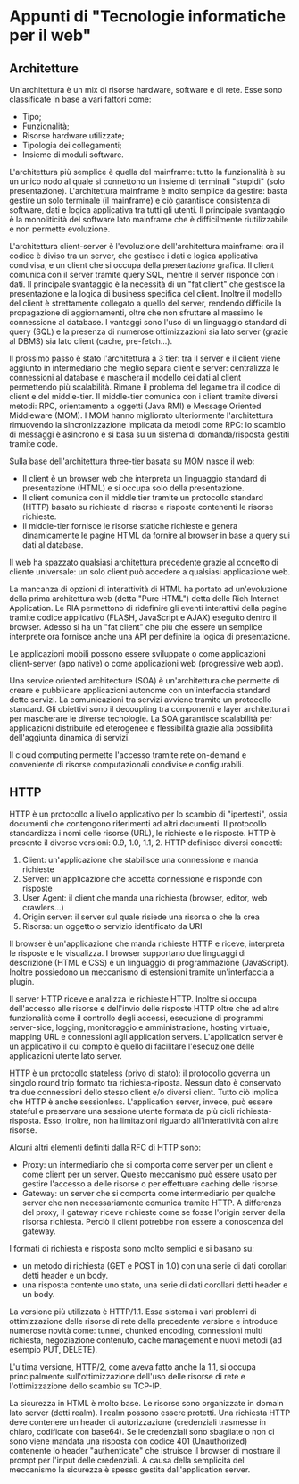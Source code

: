 # Appunti di "Tecnologie informatiche per il web"

## Architetture

Un'architettura è un mix di risorse hardware, software e di rete. Esse sono
classificate in base a vari fattori come:

- Tipo;
- Funzionalità;
- Risorse hardware utilizzate;
- Tipologia dei collegamenti;
- Insieme di moduli software.

L'architettura più semplice è quella del mainframe: tutto la funzionalità è su
un unico nodo al quale si connettono un insieme di terminali "stupidi" (solo
presentazione). L'architettura mainframe è molto semplice da gestire: basta
gestire un solo terminale (il mainframe) e ciò garantisce consistenza di
software, dati e logica applicativa tra tutti gli utenti. Il principale
svantaggio è la monoliticità del software lato mainframe che è difficilmente
riutilizzabile e non permette evoluzione.

L'architettura client-server è l'evoluzione dell'architettura mainframe: ora il
codice è diviso tra un server, che gestisce i dati e logica applicativa
condivisa, e un client che si occupa della presentazione grafica. Il client
comunica con il server tramite query SQL, mentre il server risponde con i dati.
Il principale svantaggio è la necessità di un "fat client" che gestisce la
presentazione e la logica di business specifica del client. Inoltre il modello
del client è strettamente collegato a quello del server, rendendo difficile la
propagazione di aggiornamenti, oltre che non sfruttare al massimo le connessione
al database. I vantaggi sono l'uso di un linguaggio standard di query (SQL) e la
presenza di numerose ottimizzazioni sia lato server (grazie al DBMS) sia lato
client (cache, pre-fetch...).

Il prossimo passo è stato l'architettura a 3 tier: tra il server e il client
viene aggiunto in intermediario che meglio separa client e server: centralizza
le connessioni al database e maschera il modello dei dati al client permettendo
più scalabilità. Rimane il problema del legame tra il codice di client e del
middle-tier. Il middle-tier comunica con i client tramite diversi metodi: RPC,
orientamento a oggetti (Java RMI) e Message Oriented Middleware (MOM). I MOM
hanno migliorato ulteriormente l'architettura rimuovendo la sincronizzazione
implicata da metodi come RPC: lo scambio di messaggi è asincrono e si basa su un
sistema di domanda/risposta gestiti tramite code.

Sulla base dell'architettura three-tier basata su MOM nasce il web:

- Il client è un browser web che interpreta un linguaggio standard di
  presentazione (HTML) e si occupa solo della presentazione.
- Il client comunica con il middle tier tramite un protocollo standard (HTTP)
  basato su richieste di risorse e risposte contenenti le risorse richieste.
- Il middle-tier fornisce le risorse statiche richieste e genera dinamicamente
  le pagine HTML da fornire al browser in base a query sui dati al database.

Il web ha spazzato qualsiasi architettura precedente grazie al concetto di
cliente universale: un solo client può accedere a qualsiasi applicazione web.

La mancanza di opzioni di interattività di HTML ha portato ad un'evoluzione
della prima architettura web (detta "Pure HTML") detta delle Rich Internet
Application. Le RIA permettono di ridefinire gli eventi interattivi della pagine
tramite codice applicativo (FLASH, JavaScript e AJAX) eseguito dentro il browser.
Adesso si ha un "fat client" che più che essere un semplice interprete ora
fornisce anche una API per definire la logica di presentazione.

Le applicazioni mobili possono essere sviluppate o come applicazioni
client-server (app native) o come applicazioni web (progressive web app).

Una service oriented architecture (SOA) è un'architettura che permette di creare
e pubblicare applicazioni autonome con un'interfaccia standard dette servizi. La
comunicazioni tra servizi avviene tramite un protocollo standard. Gli obiettivi
sono il decoupling tra componenti e layer architetturali per mascherare le
diverse tecnologie. La SOA garantisce scalabilità per applicazioni distribuite
ed eterogenee e flessibilità grazie alla possibilità dell'aggiunta dinamica di
servizi.

Il cloud computing permette l'accesso tramite rete on-demand e conveniente di
risorse computazionali condivise e configurabili.

## HTTP

HTTP è un protocollo a livello applicativo per lo scambio di "ipertesti", ossia
documenti che contengono riferimenti ad altri documenti. Il protocollo
standardizza i nomi delle risorse (URL), le richieste e le risposte. HTTP è
presente il diverse versioni: 0.9, 1.0, 1.1, 2. HTTP definisce diversi concetti:

1. Client: un'applicazione che stabilisce una connessione e manda richieste
2. Server: un'applicazione che accetta connessione e risponde con risposte
3. User Agent: il client che manda una richiesta (browser, editor, web
   crawlers...)
4. Origin server: il server sul quale risiede una risorsa o che la crea
5. Risorsa: un oggetto o servizio identificato da URI

Il browser è un'applicazione che manda richieste HTTP e riceve, interpreta le
risposte e le visualizza. I browser supportano due linguaggi di descrizione
(HTML e CSS) e un linguaggio di programmazione (JavaScript). Inoltre possiedono
un meccanismo di estensioni tramite un'interfaccia a plugin.

Il server HTTP riceve e analizza le richieste HTTP. Inoltre si occupa
dell'accesso alle risorse e dell'invio delle risposte HTTP oltre che ad altre
funzionalità come il controllo degli accessi, esecuzione di programmi
server-side, logging, monitoraggio e amministrazione, hosting virtuale, mapping
URL e connessioni agli application servers. L'application server è un
applicativo il cui compito è quello di facilitare l'esecuzione delle
applicazioni utente lato server.

HTTP è un protocollo stateless (privo di stato): il protocollo governa un
singolo round trip formato tra richiesta-riposta. Nessun dato è conservato tra
due connessioni dello stesso client e/o diversi client. Tutto ciò implica che
HTTP è anche sessionless. L'application server, invece, può essere stateful e
preservare una sessione utente formata da più cicli richiesta-risposta. Esso,
inoltre, non ha limitazioni riguardo all'interattività con altre risorse.

Alcuni altri elementi definiti dalla RFC di HTTP sono:

- Proxy: un intermediario che si comporta come server per un client e
  come client per un server. Questo meccanismo può essere usato per gestire
  l'accesso a delle risorse o per effettuare caching delle risorse.
- Gateway: un server che si comporta come intermediario per qualche server che
  non necessariamente comunica tramite HTTP. A differenza del proxy, il gateway
  riceve richieste come se fosse l'origin server della risorsa richiesta. Perciò
  il client potrebbe non essere a conoscenza del gateway.

I formati di richiesta e risposta sono molto semplici e si basano su:

- un metodo di richiesta (GET e POST in 1.0) con una serie di dati corollari
  detti header e un body.
- una risposta contente uno stato, una serie di dati corollari detti header e un
  body.

La versione più utilizzata è HTTP/1.1. Essa sistema i vari problemi di
ottimizzazione delle risorse di rete della precedente versione e introduce
numerose novità come: tunnel, chunked encoding, connessioni multi richiesta,
negoziazione contenuto, cache management e nuovi metodi (ad esempio PUT,
DELETE).

L'ultima versione, HTTP/2, come aveva fatto anche la 1.1, si occupa
principalmente sull'ottimizzazione dell'uso delle risorse di rete e
l'ottimizzazione dello scambio su TCP-IP.

La sicurezza in HTML è molto base. Le risorse sono organizzate in domain lato
server (detti realm). I realm possono essere protetti. Una richiesta HTTP deve
contenere un header di autorizzazione (credenziali trasmesse in chiaro,
codificate con base64). Se le credenziali sono sbagliate o non ci sono viene
mandata una risposta con codice 401 (Unauthorized) contenente lo header
"authenticate" che istruisce il browser di mostrare il prompt per l'input delle
credenziali. A causa della semplicità del meccanismo la sicurezza è spesso
gestita dall'application server.
